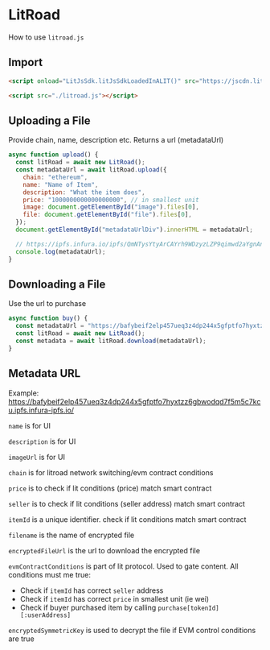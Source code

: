 # LitRoad

How to use `litroad.js`

## Import

```html
<script onload="LitJsSdk.litJsSdkLoadedInALIT()" src="https://jscdn.litgateway.com/index.web.js"></script>

<script src="./litroad.js"></script>
```

## Uploading a File

Provide chain, name, description etc. Returns a url (metadataUrl)

```javascript
async function upload() {
  const litRoad = await new LitRoad();
  const metadataUrl = await litRoad.upload({
    chain: "ethereum",
    name: "Name of Item",
    description: "What the item does",
    price: "1000000000000000000", // in smallest unit
    image: document.getElementById("image").files[0],
    file: document.getElementById("file").files[0],
  });
  document.getElementById("metadataUrlDiv").innerHTML = metadataUrl;

  // https://ipfs.infura.io/ipfs/QmNTysYtyArCAYrh9WDzyzLZP9qimwd2aYgnAnvUrRFAMD
  console.log(metadataUrl);
}
```

## Downloading a File

Use the url to purchase

```javascript
async function buy() {
  const metadataUrl = "https://bafybeif2elp457ueq3z4dp244x5gfptfo7hyxtzz6gbwodqd7f5m5c7kcu.ipfs.infura-ipfs.io/";
  const litRoad = await new LitRoad();
  const metadata = await litRoad.download(metadataUrl);
}
```

## Metadata URL

Example: https://bafybeif2elp457ueq3z4dp244x5gfptfo7hyxtzz6gbwodqd7f5m5c7kcu.ipfs.infura-ipfs.io/

`name` is for UI

`description` is for UI

`imageUrl` is for UI

`chain` is for litroad network switching/evm contract conditions

`price` is to check if lit conditions (price) match smart contract

`seller` is to check if lit conditions (seller address) match smart contract

`itemId` is a unique identifier. check if lit conditions match smart contract

`filename` is the name of encrypted file

`encryptedFileUrl` is the url to download the encrypted file

`evmContractConditions` is part of lit protocol. Used to gate content. All conditions must me true:

- Check if `itemId` has correct `seller` address
- Check if `itemId` has correct `price` in smallest unit (ie wei)
- Check if buyer purchased item by calling `purchase[tokenId][:userAddress]`

`encryptedSymmetricKey` is used to decrypt the file if EVM control conditions are true

